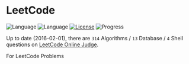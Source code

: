 # LeetCode 
![Language](https://img.shields.io/badge/language-Python-orange.svg)
![Language](https://img.shields.io/badge/language-Java-orange.svg)
[![License](https://img.shields.io/badge/license-MIT-blue.svg)](./LICENSE.md) ![Progress](https://img.shields.io/badge/progress-22%20%2F%20331-ff69b4.svg)

Up to date (2016-02-01), there are `314` Algorithms / `13` Database / `4` Shell questions on [LeetCode Online Judge](https://leetcode.com/).

For LeetCode Problems
